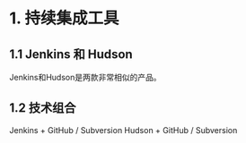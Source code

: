 # 1. 持续集成工具

## 1.1 Jenkins 和 Hudson

Jenkins和Hudson是两款非常相似的产品。

## 1.2 技术组合
Jenkins + GitHub / Subversion
Hudson + GitHub / Subversion